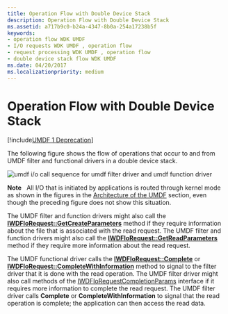 ```yaml
---
title: Operation Flow with Double Device Stack
description: Operation Flow with Double Device Stack
ms.assetid: a717b9c0-b24a-4347-8b0a-254a17238b5f
keywords:
- operation flow WDK UMDF
- I/O requests WDK UMDF , operation flow
- request processing WDK UMDF , operation flow
- double device stack flow WDK UMDF
ms.date: 04/20/2017
ms.localizationpriority: medium
---
```


# Operation Flow with Double Device Stack


[!include[UMDF 1 Deprecation](../includes/umdf-1-deprecation.md)]

The following figure shows the flow of operations that occur to and from UMDF filter and functional drivers in a double device stack.

![umdf i/o call sequence for umdf filter driver and umdf function driver](images/umdfflow2.gif)

**Note**   All I/O that is initiated by applications is routed through kernel mode as shown in the figures in the [Architecture of the UMDF](https://docs.microsoft.com/previous-versions/ff554461(v=vs.85)) section, even though the preceding figure does not show this situation.

 

The UMDF filter and function drivers might also call the [**IWDFIoRequest::GetCreateParameters**](https://docs.microsoft.com/windows-hardware/drivers/ddi/wudfddi/nf-wudfddi-iwdfiorequest-getcreateparameters) method if they require information about the file that is associated with the read request. The UMDF filter and function drivers might also call the [**IWDFIoRequest::GetReadParameters**](https://docs.microsoft.com/windows-hardware/drivers/ddi/wudfddi/nf-wudfddi-iwdfiorequest-getreadparameters) method if they require more information about the read request.

The UMDF functional driver calls the [**IWDFIoRequest::Complete**](https://docs.microsoft.com/windows-hardware/drivers/ddi/wudfddi/nf-wudfddi-iwdfiorequest-complete) or [**IWDFIoRequest::CompleteWithInformation**](https://docs.microsoft.com/windows-hardware/drivers/ddi/wudfddi/nf-wudfddi-iwdfiorequest-completewithinformation) method to signal to the filter driver that it is done with the read operation. The UMDF filter driver might also call methods of the [IWDFIoRequestCompletionParams](https://docs.microsoft.com/windows-hardware/drivers/ddi/wudfddi/nn-wudfddi-iwdfiorequestcompletionparams) interface if it requires more information to complete the read request. The UMDF filter driver calls **Complete** or **CompleteWithInformation** to signal that the read operation is complete; the application can then access the read data.

 

 






